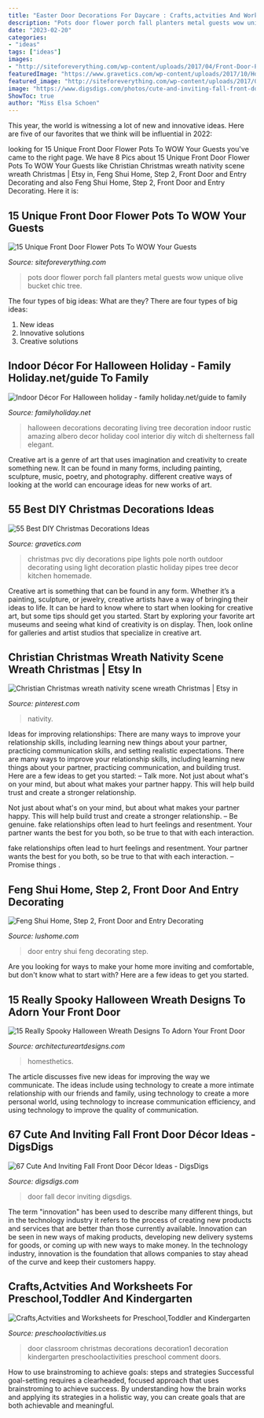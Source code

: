 ```yaml
---
title: "Easter Door Decorations For Daycare : Crafts,actvities And Worksheets For Preschool,toddler And Kindergarten"
description: "Pots door flower porch fall planters metal guests wow unique olive bucket chic tree"
date: "2023-02-20"
categories:
- "ideas"
tags: ["ideas"]
images:
- "http://siteforeverything.com/wp-content/uploads/2017/04/Front-Door-Pots-12.jpg"
featuredImage: "https://www.gravetics.com/wp-content/uploads/2017/10/How-to-make-North-Pole-Lights-using-PVC-Pipes.jpg"
featured_image: "http://siteforeverything.com/wp-content/uploads/2017/04/Front-Door-Pots-12.jpg"
image: "https://www.digsdigs.com/photos/cute-and-inviting-fall-front-door-decor-ideas-21.jpg"
ShowToc: true
author: "Miss Elsa Schoen"
---
```



This year, the world is witnessing a lot of new and innovative ideas. Here are five of our favorites that we think will be influential in 2022: 

	

		
looking for 15 Unique Front Door Flower Pots To WOW Your Guests you've came to the right page. We have 8 Pics about 15 Unique Front Door Flower Pots To WOW Your Guests like Christian Christmas wreath nativity scene wreath Christmas | Etsy in, Feng Shui Home, Step 2, Front Door and Entry Decorating and also Feng Shui Home, Step 2, Front Door and Entry Decorating. Here it is:
		
    
## 15 Unique Front Door Flower Pots To WOW Your Guests

<img loading=lazy src="http://siteforeverything.com/wp-content/uploads/2017/04/Front-Door-Pots-12.jpg" onerror="this.onerror=null;this.src='https://tse3.mm.bing.net/th?id=OIP.6_yxHYKN6EPII3oi90IbNAHaLH&amp;pid=15.1';" alt="15 Unique Front Door Flower Pots To WOW Your Guests">

_Source: siteforeverything.com_

>pots door flower porch fall planters metal guests wow unique olive bucket chic tree. 

	

The four types of big ideas: What are they?
There are four types of big ideas: 
1. New ideas 
2. Innovative solutions 
3. Creative solutions 

    
## Indoor Décor For Halloween Holiday - Family Holiday.net/guide To Family

<img loading=lazy src="http://www.familyholiday.net/wp-content/uploads/2011/10/6-halloween-decorating_-.jpg" onerror="this.onerror=null;this.src='https://tse4.mm.bing.net/th?id=OIP.5WccaeAX4BdgnUMyfYkQwwHaJ4&amp;pid=15.1';" alt="Indoor Décor For Halloween holiday - family holiday.net/guide to family">

_Source: familyholiday.net_

>halloween decorations decorating living tree decoration indoor rustic amazing albero decor holiday cool interior diy witch di shelterness fall elegant. 

	

Creative art is a genre of art that uses imagination and creativity to create something new. It can be found in many forms, including painting, sculpture, music, poetry, and photography. different creative ways of looking at the world can encourage ideas for new works of art.

    
## 55 Best DIY Christmas Decorations Ideas

<img loading=lazy src="https://www.gravetics.com/wp-content/uploads/2017/10/How-to-make-North-Pole-Lights-using-PVC-Pipes.jpg" onerror="this.onerror=null;this.src='https://tse4.mm.bing.net/th?id=OIP.QD_bURAloyuojhLBAguaBAHaHa&amp;pid=15.1';" alt="55 Best DIY Christmas Decorations Ideas">

_Source: gravetics.com_

>christmas pvc diy decorations pipe lights pole north outdoor decorating using light decoration plastic holiday pipes tree decor kitchen homemade. 

	

Creative art is something that can be found in any form. Whether it’s a painting, sculpture, or jewelry, creative artists have a way of bringing their ideas to life. It can be hard to know where to start when looking for creative art, but some tips should get you started. Start by exploring your favorite art museums and seeing what kind of creativity is on display. Then, look online for galleries and artist studios that specialize in creative art.

    
## Christian Christmas Wreath Nativity Scene Wreath Christmas | Etsy In

<img loading=lazy src="https://i.pinimg.com/736x/b8/81/64/b881648c973fefed5cfbf1f35e2dbb4c.jpg" onerror="this.onerror=null;this.src='https://tse1.mm.bing.net/th?id=OIP.4LOK2PnhgfQbpBuLA2RxAwHaJ3&amp;pid=15.1';" alt="Christian Christmas wreath nativity scene wreath Christmas | Etsy in">

_Source: pinterest.com_

>nativity. 

	

Ideas for improving relationships: There are many ways to improve your relationship skills, including learning new things about your partner, practicing communication skills, and setting realistic expectations.
There are many ways to improve your relationship skills, including learning new things about your partner, practicing communication, and building trust. Here are a few ideas to get you started: 
     – Talk more. Not just about what's on your mind, but about what makes your partner happy. This will help build trust and create a stronger relationship.

Not just about what's on your mind, but about what makes your partner happy. This will help build trust and create a stronger relationship. – Be genuine. fake relationships often lead to hurt feelings and resentment. Your partner wants the best for you both, so be true to that with each interaction.

fake relationships often lead to hurt feelings and resentment. Your partner wants the best for you both, so be true to that with each interaction. – Promise things .

    
## Feng Shui Home, Step 2, Front Door And Entry Decorating

<img loading=lazy src="https://www.lushome.com/wp-content/uploads/2010/02/yard-landscaping-front-door-decorating-2.jpg" onerror="this.onerror=null;this.src='https://tse1.mm.bing.net/th?id=OIP.8ejp7BYjklCsUIJcq0LnNQAAAA&amp;pid=15.1';" alt="Feng Shui Home, Step 2, Front Door and Entry Decorating">

_Source: lushome.com_

>door entry shui feng decorating step. 

	

Are you looking for ways to make your home more inviting and comfortable, but don't know what to start with? Here are a few ideas to get you started. 

    
## 15 Really Spooky Halloween Wreath Designs To Adorn Your Front Door

<img loading=lazy src="https://www.architectureartdesigns.com/wp-content/uploads/2015/10/1416.jpg" onerror="this.onerror=null;this.src='https://tse1.mm.bing.net/th?id=OIP.85dtdVc0RCdbsU0MwzKcVQHaI7&amp;pid=15.1';" alt="15 Really Spooky Halloween Wreath Designs To Adorn Your Front Door">

_Source: architectureartdesigns.com_

>homesthetics. 

	

The article discusses five new ideas for improving the way we communicate. The ideas include using technology to create a more intimate relationship with our friends and family, using technology to create a more personal world, using technology to increase communication efficiency, and using technology to improve the quality of communication.

    
## 67 Cute And Inviting Fall Front Door Décor Ideas - DigsDigs

<img loading=lazy src="https://www.digsdigs.com/photos/cute-and-inviting-fall-front-door-decor-ideas-21.jpg" onerror="this.onerror=null;this.src='https://tse2.mm.bing.net/th?id=OIP.aWDBCxQnDDKlC9mdm57d_gHaJ7&amp;pid=15.1';" alt="67 Cute And Inviting Fall Front Door Décor Ideas - DigsDigs">

_Source: digsdigs.com_

>door fall decor inviting digsdigs. 

	

The term "innovation" has been used to describe many different things, but in the technology industry it refers to the process of creating new products and services that are better than those currently available. Innovation can be seen in new ways of making products, developing new delivery systems for goods, or coming up with new ways to make money. In the technology industry, innovation is the foundation that allows companies to stay ahead of the curve and keep their customers happy.

    
## Crafts,Actvities And Worksheets For Preschool,Toddler And Kindergarten

<img loading=lazy src="http://www.preschoolactivities.us/wp-content/uploads/2014/12/Classroom-door-decoration1.jpg" onerror="this.onerror=null;this.src='https://tse2.mm.bing.net/th?id=OIP.UQl7DHm_rsOfjzXs-AbM8AHaN2&amp;pid=15.1';" alt="Crafts,Actvities and Worksheets for Preschool,Toddler and Kindergarten">

_Source: preschoolactivities.us_

>door classroom christmas decorations decoration1 decoration kindergarten preschoolactivities preschool comment doors. 

	

How to use brainstroming to achieve goals: steps and strategies
Successful goal-setting requires a clearheaded, focused approach that uses brainstroming to achieve success. By understanding how the brain works and applying its strategies in a holistic way, you can create goals that are both achievable and meaningful.

